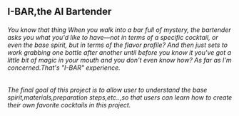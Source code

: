 ## I-BAR,the AI Bartender

###### You know that thing  When you walk into a bar full of mystery, the bartender asks you what you'd like to have—not in terms of a specific cocktail, or even the base spirit, but in terms of the flavor profile? And then just sets to work grabbing one bottle after another until before you know it you've got a little bit of magic in your mouth and you don't even know how? As far as I'm concerned.That's "I-BAR" experience.
###### The final goal of this project is to allow user to understand the base spirit,materials,preparation steps,etc..,so that users can learn how to create their own favorite cocktails in this project.

